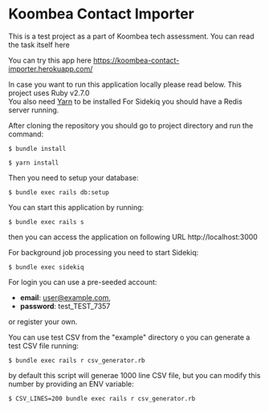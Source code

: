 # Koombea Contact Importer

This is a test project as a part of Koombea tech assessment. You can read the task itself here 

You can try this app here https://koombea-contact-importer.herokuapp.com/

In case you want to run this application locally please read below.
This project uses Ruby v2.7.0  
You also need [Yarn](https://yarnpkg.com/) to be installed
For Sidekiq you should have a Redis server running.

After cloning the repository you should go to project directory and run the command:
```shell
$ bundle install
```
```shell
$ yarn install
```
Then you need to setup your database:
```shell
$ bundle exec rails db:setup
```

You can start this application by running:
```shell
$ bundle exec rails s
```
then you can access the application on following URL http://localhost:3000

For background job processing you need to start Sidekiq:
```shell
$ bundle exec sidekiq
```

For login you can use a pre-seeded account:
* **email**: user@example.com,
* **password**: test_TEST_7357

or register your own.

You can use test CSV from the "example" directory o you can generate a test CSV file running:
```shell
$ bundle exec rails r csv_generator.rb
```
by default this script will generae 1000 line CSV file, but you can modify this number by providing an ENV variable:
```shell
$ CSV_LINES=200 bundle exec rails r csv_generator.rb
```
